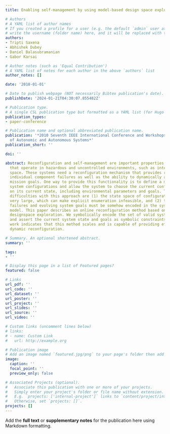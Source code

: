```yaml
---
title: Enabling self-management by using model-based design space exploration

# Authors
# A YAML list of author names
# If you created a profile for a user (e.g. the default `admin` user at `content/authors/admin/`), 
# write the username (folder name) here, and it will be replaced with their full name and linked to their profile.
authors:
- Tripti Saxena
- Abhishek Dubey
- Daniel Balasubramanian
- Gabor Karsai

# Author notes (such as 'Equal Contribution')
# A YAML list of notes for each author in the above `authors` list
author_notes: []

date: '2010-01-01'

# Date to publish webpage (NOT necessarily Bibtex publication's date).
publishDate: '2024-01-21T04:30:07.855482Z'

# Publication type.
# A single CSL publication type but formatted as a YAML list (for Hugo requirements).
publication_types:
- paper-conference

# Publication name and optional abbreviated publication name.
publication: '*2010 Seventh IEEE International Conference and Workshops on Engineering
  of Autonomic and Autonomous Systems*'
publication_short: ''

doi: ''

abstract: Reconfiguration and self-management are important properties for systems
  that operate in hazardous and uncontrolled environments, such as inter-planetary
  space. These systems need a reconfiguration mechanism that provides recovery from
  individual component failures as well as the ability to dynamically adapt to evolving
  mission goals. One way to provide this functionality is to define a model of alternative
  system configurations and allow the system to choose the current configuration based
  on its current state, including environmental parameters and goals. The primary
  difficulties with this approach are (1) the state space of configurations can grow
  very large, which can make explicit enumeration infeasible, and (2) the component
  failures and evolving system goals must be somehow encoded in the system configuration
  model. This paper describes an online reconfiguration method based on model-based
  designspace exploration. We symbolically encode the set of valid system configurations
  and assert the current system state and goals as symbolic constraints. Our initial
  work indicates that this method scales and is capable of providing effective online
  dynamic reconfiguration.

# Summary. An optional shortened abstract.
summary: ''

tags:
- ''

# Display this page in a list of Featured pages?
featured: false

# Links
url_pdf: ''
url_code: ''
url_dataset: ''
url_poster: ''
url_project: ''
url_slides: ''
url_source: ''
url_video: ''

# Custom links (uncomment lines below)
# links:
# - name: Custom Link
#   url: http://example.org

# Publication image
# Add an image named `featured.jpg/png` to your page's folder then add a caption below.
image:
  caption: ''
  focal_point: ''
  preview_only: false

# Associated Projects (optional).
#   Associate this publication with one or more of your projects.
#   Simply enter your project's folder or file name without extension.
#   E.g. `projects: ['internal-project']` links to `content/project/internal-project/index.md`.
#   Otherwise, set `projects: []`.
projects: []
---
```


Add the **full text** or **supplementary notes** for the publication here using Markdown formatting.
